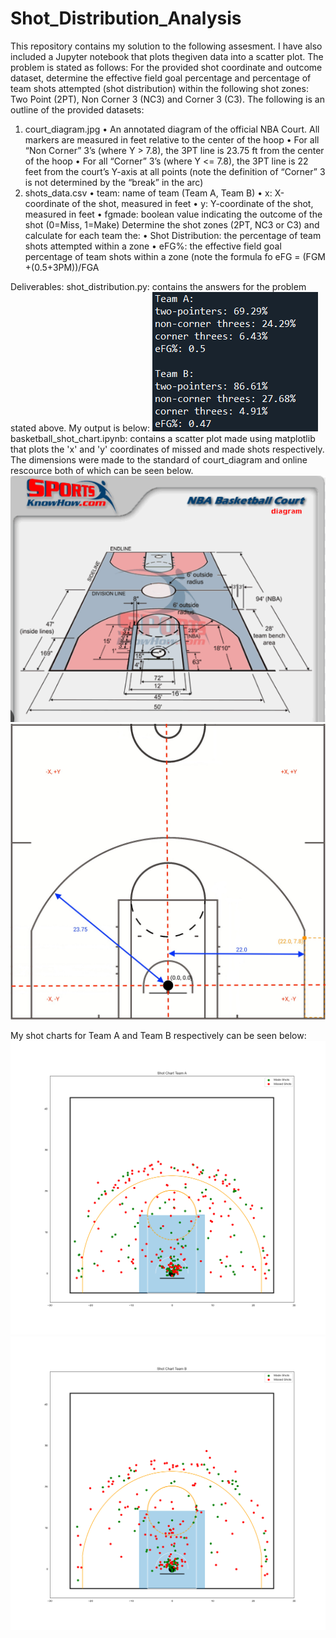 # Shot_Distribution_Analysis
This repository contains my solution to the following assesment. I have also included a Jupyter notebook that plots thegiven data into a scatter plot. The problem is stated as follows:
For the provided shot coordinate and outcome dataset, determine the effective field goal
percentage and percentage of team shots attempted (shot distribution)
within the following shot zones: Two Point (2PT), Non Corner 3 (NC3) and Corner 3 (C3).
The following is an outline of the provided datasets:
1) court_diagram.jpg
• An annotated diagram of the official NBA Court. All markers are measured in feet relative
to the center of the hoop
• For all “Non Corner” 3’s (where Y > 7.8), the 3PT line is 23.75 ft from the center of the hoop
• For all “Corner” 3’s (where Y <= 7.8), the 3PT line is 22 feet from the court’s Y-axis at all
points (note the definition of “Corner” 3 is not determined by the “break” in the arc)
2) shots_data.csv
• team: name of team (Team A, Team B)
• x: X-coordinate of the shot, measured in feet
• y: Y-coordinate of the shot, measured in feet
• fgmade: boolean value indicating the outcome of the shot (0=Miss, 1=Make)
Determine the shot zones (2PT, NC3 or C3) and calculate for each team the:
• Shot Distribution: the percentage of team shots attempted within a zone
• eFG%: the effective field goal percentage of team shots within a zone (note the formula fo eFG = (FGM +(0.5+3PM))/FGA

Deliverables:
shot_distribution.py: contains the answers for the problem stated above. My output is below:
![results](results.png)
<br>
basketball_shot_chart.ipynb: contains a scatter plot made using matplotlib that plots the 'x' and 'y' coordinates of missed and made shots respectively. 
The dimensions were made to the standard of court_diagram and online rescource both of which can be seen below.
<br>
![court pdf](nba_court_dimensions.png)
<br>
![court diagram](court_diagram.jpg)
<br>

My shot charts for Team A and Team B respectively can be seen below: 
<br>
![resultA](TeamA.png)
<br>
![resultB](TeamB.png)
